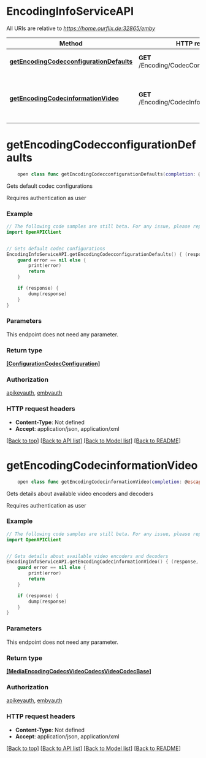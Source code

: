 # EncodingInfoServiceAPI

All URIs are relative to *https://home.ourflix.de:32865/emby*

Method | HTTP request | Description
------------- | ------------- | -------------
[**getEncodingCodecconfigurationDefaults**](EncodingInfoServiceAPI.md#getencodingcodecconfigurationdefaults) | **GET** /Encoding/CodecConfiguration/Defaults | Gets default codec configurations
[**getEncodingCodecinformationVideo**](EncodingInfoServiceAPI.md#getencodingcodecinformationvideo) | **GET** /Encoding/CodecInformation/Video | Gets details about available video encoders and decoders


# **getEncodingCodecconfigurationDefaults**
```swift
    open class func getEncodingCodecconfigurationDefaults(completion: @escaping (_ data: [ConfigurationCodecConfiguration]?, _ error: Error?) -> Void)
```

Gets default codec configurations

Requires authentication as user

### Example
```swift
// The following code samples are still beta. For any issue, please report via http://github.com/OpenAPITools/openapi-generator/issues/new
import OpenAPIClient


// Gets default codec configurations
EncodingInfoServiceAPI.getEncodingCodecconfigurationDefaults() { (response, error) in
    guard error == nil else {
        print(error)
        return
    }

    if (response) {
        dump(response)
    }
}
```

### Parameters
This endpoint does not need any parameter.

### Return type

[**[ConfigurationCodecConfiguration]**](ConfigurationCodecConfiguration.md)

### Authorization

[apikeyauth](../README.md#apikeyauth), [embyauth](../README.md#embyauth)

### HTTP request headers

 - **Content-Type**: Not defined
 - **Accept**: application/json, application/xml

[[Back to top]](#) [[Back to API list]](../README.md#documentation-for-api-endpoints) [[Back to Model list]](../README.md#documentation-for-models) [[Back to README]](../README.md)

# **getEncodingCodecinformationVideo**
```swift
    open class func getEncodingCodecinformationVideo(completion: @escaping (_ data: [MediaEncodingCodecsVideoCodecsVideoCodecBase]?, _ error: Error?) -> Void)
```

Gets details about available video encoders and decoders

Requires authentication as user

### Example
```swift
// The following code samples are still beta. For any issue, please report via http://github.com/OpenAPITools/openapi-generator/issues/new
import OpenAPIClient


// Gets details about available video encoders and decoders
EncodingInfoServiceAPI.getEncodingCodecinformationVideo() { (response, error) in
    guard error == nil else {
        print(error)
        return
    }

    if (response) {
        dump(response)
    }
}
```

### Parameters
This endpoint does not need any parameter.

### Return type

[**[MediaEncodingCodecsVideoCodecsVideoCodecBase]**](MediaEncodingCodecsVideoCodecsVideoCodecBase.md)

### Authorization

[apikeyauth](../README.md#apikeyauth), [embyauth](../README.md#embyauth)

### HTTP request headers

 - **Content-Type**: Not defined
 - **Accept**: application/json, application/xml

[[Back to top]](#) [[Back to API list]](../README.md#documentation-for-api-endpoints) [[Back to Model list]](../README.md#documentation-for-models) [[Back to README]](../README.md)

